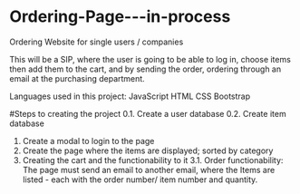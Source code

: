 # Ordering-Page---in-process

Ordering Website for single users / companies

This will be a SIP, where the user is going to be able to log in, choose items then add them to the cart, and by sending the order, ordering through an email at the purchasing department.

Languages used in this project:
  JavaScript
  HTML
  CSS
    Bootstrap
  
#Steps to creating the project
0.1. Create a user database
0.2. Create item database
1. Create a modal to login to the page
2. Create the page where the items are displayed; sorted by category
3. Creating the cart and the functionability to it
3.1. Order functionability: The page must send an email to another email, where the Items are listed - each with the order number/ item number and quantity.

